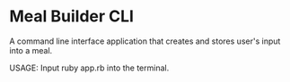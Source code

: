 # Meal Builder CLI

A command line interface application that creates and stores user's input into a meal.

USAGE:
Input ruby app.rb into the terminal. 
